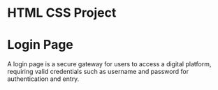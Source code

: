 # HTML CSS Project
# Login Page
A login page is a secure gateway for users to access a digital platform, requiring valid credentials such as username and password for authentication and entry.

